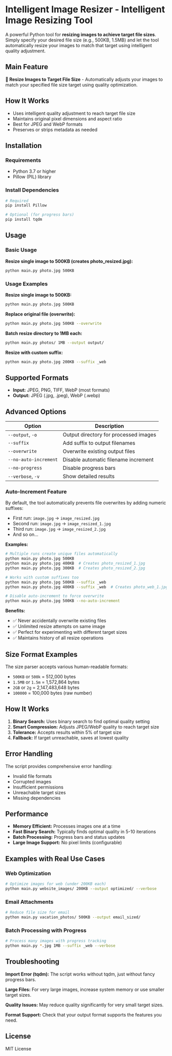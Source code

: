 # Intelligent Image Resizer - Intelligent Image Resizing Tool

A powerful Python tool for **resizing images to achieve target file sizes**. Simply specify your desired file size (e.g., 500KB, 1.5MB) and let the tool automatically resize your images to match that target using intelligent quality adjustment.

## Main Feature

**🎯 Resize Images to Target File Size** - Automatically adjusts your images to match your specified file size target using quality optimization.

## How It Works

- Uses intelligent quality adjustment to reach target file size
- Maintains original pixel dimensions and aspect ratio
- Best for JPEG and WebP formats
- Preserves or strips metadata as needed

## Installation

### Requirements

- Python 3.7 or higher
- Pillow (PIL) library

### Install Dependencies

```bash
# Required
pip install Pillow

# Optional (for progress bars)
pip install tqdm
```

## Usage

### Basic Usage

**Resize single image to 500KB (creates photo_resized.jpg):**

```bash
python main.py photo.jpg 500KB
```

### Usage Examples

**Resize single image to 500KB:**

```bash
python main.py photo.jpg 500KB
```

**Replace original file (overwrite):**

```bash
python main.py photo.jpg 500KB --overwrite
```

**Batch resize directory to 1MB each:**

```bash
python main.py photos/ 1MB --output output/
```

**Resize with custom suffix:**

```bash
python main.py photo.jpg 200KB --suffix _web
```

## Supported Formats

- **Input:** JPEG, PNG, TIFF, WebP (most formats)
- **Output:** JPEG (.jpg, .jpeg), WebP (.webp)

## Advanced Options

| Option                | Description                           |
| --------------------- | ------------------------------------- |
| `--output`, `-o`      | Output directory for processed images |
| `--suffix`            | Add suffix to output filenames        |
| `--overwrite`         | Overwrite existing output files       |
| `--no-auto-increment` | Disable automatic filename increment  |
| `--no-progress`       | Disable progress bars                 |
| `--verbose`, `-v`     | Show detailed results                 |

### Auto-Increment Feature

By default, the tool automatically prevents file overwrites by adding numeric suffixes:

- First run: `image.jpg` → `image_resized.jpg`
- Second run: `image.jpg` → `image_resized_1.jpg`
- Third run: `image.jpg` → `image_resized_2.jpg`
- And so on...

**Examples:**

```bash
# Multiple runs create unique files automatically
python main.py photo.jpg 500KB
python main.py photo.jpg 400KB  # Creates photo_resized_1.jpg
python main.py photo.jpg 300KB  # Creates photo_resized_2.jpg

# Works with custom suffixes too
python main.py photo.jpg 500KB --suffix _web
python main.py photo.jpg 400KB --suffix _web  # Creates photo_web_1.jpg

# Disable auto-increment to force overwrite
python main.py photo.jpg 500KB --no-auto-increment
```

**Benefits:**

- ✅ Never accidentally overwrite existing files
- ✅ Unlimited resize attempts on same image
- ✅ Perfect for experimenting with different target sizes
- ✅ Maintains history of all resize operations

## Size Format Examples

The size parser accepts various human-readable formats:

- `500KB` or `500k` = 512,000 bytes
- `1.5MB` or `1.5m` = 1,572,864 bytes
- `2GB` or `2g` = 2,147,483,648 bytes
- `100000` = 100,000 bytes (raw number)

## How It Works

1. **Binary Search:** Uses binary search to find optimal quality setting
2. **Smart Compression:** Adjusts JPEG/WebP quality to reach target size
3. **Tolerance:** Accepts results within 5% of target size
4. **Fallback:** If target unreachable, saves at lowest quality

## Error Handling

The script provides comprehensive error handling:

- Invalid file formats
- Corrupted images
- Insufficient permissions
- Unreachable target sizes
- Missing dependencies

## Performance

- **Memory Efficient:** Processes images one at a time
- **Fast Binary Search:** Typically finds optimal quality in 5-10 iterations
- **Batch Processing:** Progress bars and status updates
- **Large Image Support:** No pixel limits (configurable)

## Examples with Real Use Cases

### Web Optimization

```bash
# Optimize images for web (under 200KB each)
python main.py website_images/ 200KB --output optimized/ --verbose
```

### Email Attachments

```bash
# Reduce file size for email
python main.py vacation_photos/ 500KB --output email_sized/
```

### Batch Processing with Progress

```bash
# Process many images with progress tracking
python main.py *.jpg 1MB --suffix _web --verbose
```

## Troubleshooting

**Import Error (tqdm):** The script works without tqdm, just without fancy progress bars.

**Large Files:** For very large images, increase system memory or use smaller target sizes.

**Quality Issues:** May reduce quality significantly for very small target sizes.

**Format Support:** Check that your output format supports the features you need.

## License

MIT License
